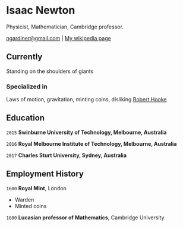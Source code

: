 # Isaac Newton
Physicist, Mathematician, Cambridge professor.

<div id="webaddress">
<a href="ngardiner@gmail.com">ngardiner@gmail.com</a>
| <a href="http://en.wikipedia.org/wiki/Isaac_Newton">My wikipedia page</a>
</div>


## Currently

Standing on the shoulders of giants

### Specialized in

Laws of motion, gravitation, minting coins, disliking [Robert Hooke](http://en.wikipedia.org/wiki/Robert_Hooke)


## Education

`2015`
__Swinburne University of Technology, Melbourne, Australia__

`2016`
__Royal Melbourne Institute of Technology, Melbourne, Australia__

`2017`
__Charles Sturt University, Sydney, Australia__

## Employment History

`1600`
__Royal Mint__, London

- Warden
- Minted coins

`1600`
__Lucasian professor of Mathematics__, Cambridge University

<!-- ### Footer Last updated: May 2013 -->

